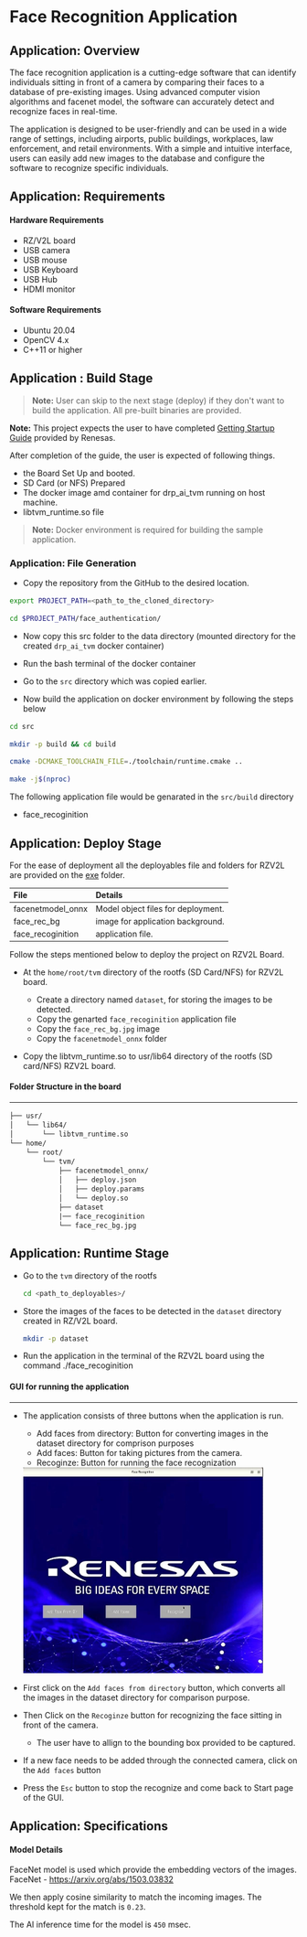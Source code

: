 # Face Recognition Application

## Application: Overview
The face recognition application is a cutting-edge software that can identify individuals sitting in front of a 
camera by comparing their faces to a database of pre-existing images. Using advanced computer vision algorithms and facenet model, 
the software can accurately detect and recognize faces in real-time.

The application is designed to be user-friendly and can be used in a wide range of settings, including airports, public buildings, 
workplaces, law enforcement, and retail environments. With a simple and intuitive interface, users can easily add new images to the 
database and configure the software to recognize specific individuals.


## Application: Requirements

#### Hardware Requirements
- RZ/V2L board
- USB camera
- USB mouse
- USB Keyboard
- USB Hub
- HDMI monitor

#### Software Requirements
- Ubuntu 20.04
- OpenCV 4.x
- C++11 or higher

## Application : Build Stage

>**Note:** User can skip to the next stage (deploy) if they don't want to build the application. All pre-built binaries are provided.

**Note:** This project expects the user to have completed [Getting Startup Guide]() provided by Renesas. 

After completion of the guide, the user is expected of following things.
- the Board Set Up and booted. 
- SD Card (or NFS) Prepared 
- The docker image amd container for drp_ai_tvm running on host machine.
- libtvm_runtime.so file 

>**Note:** Docker environment is required for building the sample application. 


### Application: File Generation

- Copy the repository from the GitHub to the desired location.
```sh
export PROJECT_PATH=<path_to_the_cloned_directory>
```
```sh
cd $PROJECT_PATH/face_authentication/
```

- Now copy this src folder to the data directory (mounted directory for the created `drp_ai_tvm` docker container)

- Run the bash terminal of the docker container 
- Go to the `src` directory which was copied earlier.
- Now build the application on docker environment by following the steps below
```sh
cd src
```
```sh
mkdir -p build && cd build
```
```sh
cmake -DCMAKE_TOOLCHAIN_FILE=./toolchain/runtime.cmake ..
```
```sh
make -j$(nproc)
```
The following application file would be genarated in the `src/build` directory
- face_recoginition

## Application: Deploy Stage

For the ease of deployment all the deployables file and folders for RZV2L are provided on the [exe](./exe) folder.

|File | Details |
|:---|:---|
|facenetmodel_onnx | Model object files for deployment. |
|face_rec_bg | image for application background. |
|face_recoginition | application file. |


Follow the steps mentioned below to deploy the project on RZV2L Board. 
* At the `home/root/tvm` directory of the rootfs (SD Card/NFS) for RZV2L board.
   * Create a directory named `dataset`, for storing the images to be detected. 
   * Copy the genarted `face_recoginition` application file 
   * Copy the `face_rec_bg.jpg` image
   * Copy the `facenetmodel_onnx` folder

* Copy the libtvm_runtime.so to usr/lib64 directory of the rootfs (SD card/NFS) RZV2L board.

#### Folder Structure in the board
----
```
├── usr/
│   └── lib64/
│       └── libtvm_runtime.so
└── home/
    └── root/
        └── tvm/
            ├── facenetmodel_onnx/
            │   ├── deploy.json
            │   ├── deploy.params
            │   └── deploy.so
            ├── dataset
            |── face_recoginition
            └── face_rec_bg.jpg
```

## Application: Runtime Stage


* Go to the `tvm` directory of the rootfs
   ```sh
   cd <path_to_deployables>/
   ```
* Store the images of the faces to be detected in the `dataset` directory created in RZ/V2L board.
    ```sh
    mkdir -p dataset
    ```
* Run the application in the terminal of the RZV2L board using the command
	./face_recoginition


#### GUI for running the application
--------------------------------

- The application consists of three buttons when the application is run.
	- Add faces from directory: Button for converting images in the dataset directory for comprison purposes
	- Add faces: Button for taking pictures from the camera.
	- Recoginze: Button for running the face recognization

	<img src=./images/face_authentication_front.JPG width="420" height="360">

- First click on the `Add faces from directory` button, which converts all the images in the dataset directory for comparison purpose.
* Then Click on the `Recoginze` button for recognizing the face sitting in front of the camera. 
	- The user have to allign to the bounding box provided to be captured.
* If a new face needs to be added through the connected camera, click on the `Add faces` button

* Press the `Esc` button to stop the recognize and come back to Start page of the GUI.

## Application: Specifications

#### Model Details
FaceNet model is used which provide the embedding vectors of the images.
FaceNet - https://arxiv.org/abs/1503.03832

We then apply cosine similarity to match the incoming images.
The threshold kept for the match is `0.23`.

The AI inference time for the model is `450` msec.







